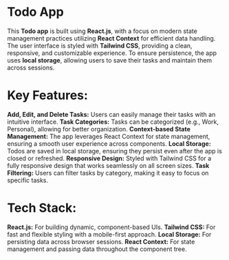 # Todo App
This **Todo app** is built using **React.js**, with a focus on modern state management practices utilizing **React Context** for efficient data handling. The user interface is styled with **Tailwind CSS**, providing a clean, responsive, and customizable experience. To ensure persistence, the app uses **local storage**, allowing users to save their tasks and maintain them across sessions.

# Key Features:
**Add, Edit, and Delete Tasks:** Users can easily manage their tasks with an intuitive interface.
**Task Categories:** Tasks can be categorized (e.g., Work, Personal), allowing for better organization.
**Context-based State Management:** The app leverages React Context for state management, ensuring a smooth user experience across components.
**Local Storage:** Todos are saved in local storage, ensuring they persist even after the app is closed or refreshed.
**Responsive Design:** Styled with Tailwind CSS for a fully responsive design that works seamlessly on all screen sizes.
**Task Filtering:** Users can filter tasks by category, making it easy to focus on specific tasks.

# Tech Stack:
**React.js:** For building dynamic, component-based UIs.
**Tailwind CSS:** For fast and flexible styling with a mobile-first approach.
**Local Storage:** For persisting data across browser sessions.
**React Context:** For state management and passing data throughout the component tree.
